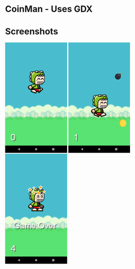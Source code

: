 # CoinMan - Uses GDX 

# Screenshots



<img src="https://github.com/BhushanJoshi93/CoinMan/blob/master/Screenshots/Screenshot_1535343886.png" width="40%">

<img src="https://github.com/BhushanJoshi93/CoinMan/blob/master/Screenshots/Screenshot_1535343892.png" width="40%">

<img src="https://github.com/BhushanJoshi93/CoinMan/blob/master/Screenshots/Screenshot_1535343906.png" width="40%">
